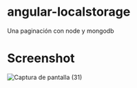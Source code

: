 # angular-localstorage
Una paginación con node y mongodb

# Screenshot
![Captura de pantalla (31)](https://user-images.githubusercontent.com/54685136/81691074-3f508400-942a-11ea-8fc0-8b615de574af.png)
